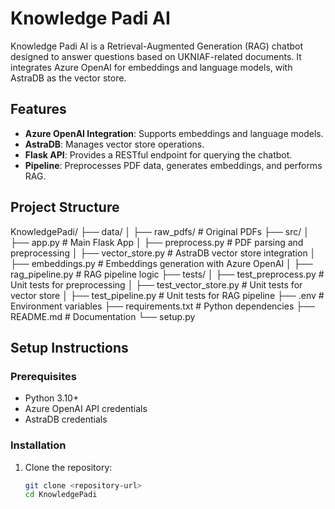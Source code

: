 # Knowledge Padi AI

Knowledge Padi AI is a Retrieval-Augmented Generation (RAG) chatbot designed to answer questions based on UKNIAF-related documents. It integrates Azure OpenAI for embeddings and language models, with AstraDB as the vector store.

## Features
- **Azure OpenAI Integration**: Supports embeddings and language models.
- **AstraDB**: Manages vector store operations.
- **Flask API**: Provides a RESTful endpoint for querying the chatbot.
- **Pipeline**: Preprocesses PDF data, generates embeddings, and performs RAG.

## Project Structure

KnowledgePadi/ ├── data/ │ ├── raw_pdfs/ # Original PDFs ├── src/ │ ├── app.py # Main Flask App │ ├── preprocess.py # PDF parsing and preprocessing │ ├── vector_store.py # AstraDB vector store integration │ ├── embeddings.py # Embeddings generation with Azure OpenAI │ ├── rag_pipeline.py # RAG pipeline logic ├── tests/ │ ├── test_preprocess.py # Unit tests for preprocessing │ ├── test_vector_store.py # Unit tests for vector store │ ├── test_pipeline.py # Unit tests for RAG pipeline ├── .env # Environment variables ├── requirements.txt # Python dependencies ├── README.md # Documentation └── setup.py


## Setup Instructions

### Prerequisites
- Python 3.10+
- Azure OpenAI API credentials
- AstraDB credentials

### Installation
1. Clone the repository:
   ```bash
   git clone <repository-url>
   cd KnowledgePadi
